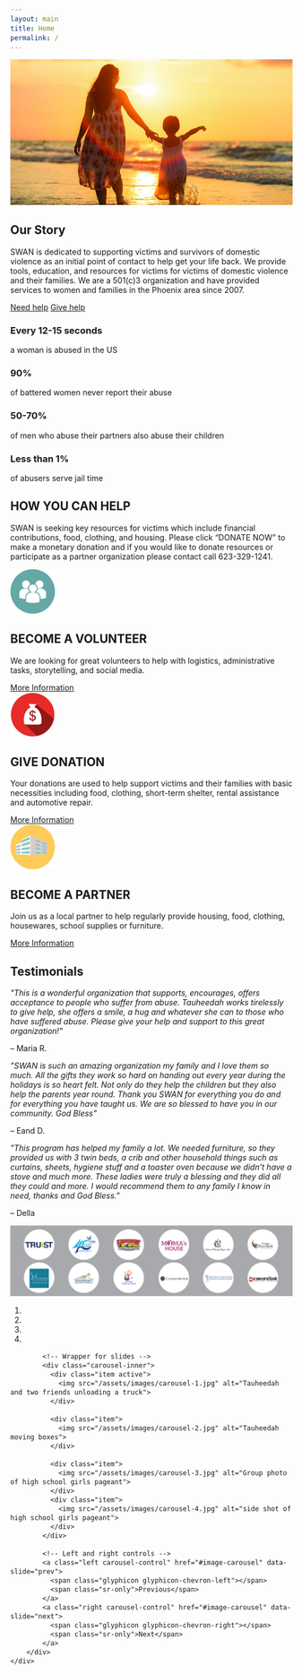 ```yaml
---
layout: main
title: Home
permalink: /
---
```

<div id="home-page">
	<div class="hero-container">
		<div class="image">
			<img src="/assets/images/hero-image-small.jpg" alt="mom and daughter walking on the beach">
		</div>
		<div class="story">
			<h2>Our	Story</h2>
			<p>SWAN is dedicated to supporting victims and survivors of domestic violence as an initial point of contact to help get your life back.  We provide tools, education, and resources for victims for victims of domestic violence and their families.  We are a 501(c)3 organization and have provided services to women and families in the Phoenix area since 2007.</p>
			<div class="help-btns">
				<a href="/programs">Need help</a>
				<a href="/give">Give help</a>
			</div>
		</div>
	</div>
	<div class="stats-bar">
		<div class="statistic">
			<h3>Every 12-15 seconds</h3>
			<p>a woman is abused in the US</p>
		</div>
		<div class="statistic">
			<h3>90%</h3>
			<p>of battered women never report their abuse</p>
		</div>
		<div class="statistic">
			<h3>50-70%</h3>
			<p>of men who abuse their partners also abuse their children</p>
		</div>
		<div class="statistic">
			<h3>Less than 1%</h3>
			<p>of abusers serve jail time</p>
		</div>
	</div>
	<div class="help-bar">
		<h2>HOW YOU CAN HELP</h2>
		<p>SWAN is seeking key resources for victims which include financial contributions, food, clothing, and housing.  Please click “DONATE NOW” to make a monetary donation and if you would like to donate resources or participate as a partner organization please contact call 623-329-1241.</p>
		<div class="arrow-down"></div>
	</div>
	<div class="help-options-block">
		<div class="help-option">
			<img src="/assets/images/volunteer.png" alt="icon of three people" width="80" height="80">
			<div class="flex-container">
				<h2>BECOME A VOLUNTEER</h2>
				<p>We are looking for great volunteers to help with logistics, administrative tasks, storytelling, and social media.</p>
				<a href="/give#volunteer_href">More Information</a>
			</div>
		</div>
		<div class="help-option">
			<img src="/assets/images/donate.png" alt="money bag with a dollar sign" width="80" height="80">
			<div class="flex-container">
				<h2>GIVE DONATION</h2>
				<p>Your donations are used to help support victims and their families with basic necessities including food, clothing, short-term shelter, rental assistance and automotive repair.</p>
				<a href="/give#donation_href">More Information</a>
			</div>
		</div>
		<div class="help-option">
			<img src="/assets/images/partner.png" alt="picture of a building" width="80" height="80">
			<div class="flex-container">
				<h2>BECOME A PARTNER</h2>
				<p>Join us as a local partner to help regularly provide housing, food, clothing, housewares, school supplies or furniture.</p>
				<a href="/give#partner_href">More Information</a>
			</div>
		</div>
	</div>
	<h2 class="testimonial-heading">Testimonials</h2>
	<div class="testimonial-block">
		<div class="testimonial">
			<i>"This is a wonderful organization that supports, encourages, offers acceptance to people who suffer from abuse.  Tauheedah works tirelessly to give help, she offers a smile, a hug and whatever she can to those who have suffered abuse.  Please give your help and support to this great organization!"</i> 
			<p>– Maria R.</p>
		</div>
		<div class="testimonial">
			<i>"SWAN is such an amazing organization my family and I love them so much.  All the gifts they work so hard on handing out every year during the holidays is so heart felt.  Not only do they help the children but they also help the parents year round.  Thank you SWAN for everything you do and for everything you have taught us.  We are so blessed to have you in our community.  God Bless"</i>
			<p>– Eand D.</p>
		</div>
		<div class="testimonial">
			<i>"This program has helped my family a lot.  We needed furniture, so they provided us with 3 twin beds, a crib and other household things such as curtains, sheets, hygiene stuff and a toaster oven because we didn’t have a stove and much more.  These ladies were truly a blessing and they did all they could and more.  I would recommend them to any family I know in need, thanks and God Bless."</i>
			<p>– Della</p>
		</div>
	</div>
	<div class="sponsors-block">
		<img src="/assets/images/logos.png" alt="logos of sponsors">
	</div>
	<div class="image-gallery-container">
		<div id="image-carousel" class="carousel slide" data-ride="carousel">
		    <!-- Indicators -->
		    <ol class="carousel-indicators">
		      <li data-target="#image-carousel" data-slide-to="0" class="active"></li>
		      <li data-target="#image-carousel" data-slide-to="1"></li>
		      <li data-target="#image-carousel" data-slide-to="2"></li>
		      <li data-target="#image-carousel" data-slide-to="3"></li>
		    </ol>

		    <!-- Wrapper for slides -->
		    <div class="carousel-inner">
		      <div class="item active">
		        <img src="/assets/images/carousel-1.jpg" alt="Tauheedah and two friends unloading a truck">
		      </div>

		      <div class="item">
		        <img src="/assets/images/carousel-2.jpg" alt="Tauheedah moving boxes">
		      </div>
		    
		      <div class="item">
		        <img src="/assets/images/carousel-3.jpg" alt="Group photo of high school girls pageant">
		      </div>
		      <div class="item">
		        <img src="/assets/images/carousel-4.jpg" alt="side shot of high school girls pageant">
		      </div>
		    </div>

		    <!-- Left and right controls -->
		    <a class="left carousel-control" href="#image-carousel" data-slide="prev">
		      <span class="glyphicon glyphicon-chevron-left"></span>
		      <span class="sr-only">Previous</span>
		    </a>
		    <a class="right carousel-control" href="#image-carousel" data-slide="next">
		      <span class="glyphicon glyphicon-chevron-right"></span>
		      <span class="sr-only">Next</span>
		    </a>
	  	</div>
  	</div>


</div>
